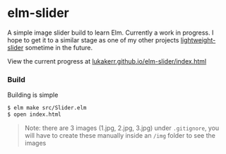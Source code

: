 # elm-slider

A simple image slider build to learn Elm. Currently a work in progress. I hope
to get it to a similar stage as one of my other projects
[lightweight-slider](https://github.com/lukakerr/lightweight-slider) sometime in
the future.

View the current progress at [lukakerr.github.io/elm-slider/index.html](https://lukakerr.github.io/elm-slider/index.html)

### Build

Building is simple

```bash
$ elm make src/Slider.elm
$ open index.html
```

> Note: there are 3 images (1.jpg, 2.jpg, 3.jpg) under `.gitignore`, you will
> have to create these manually inside an `/img` folder to see the images